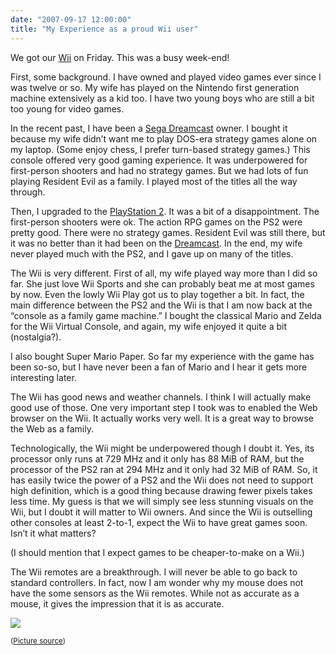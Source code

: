 ```yaml
---
date: "2007-09-17 12:00:00"
title: "My Experience as a proud Wii user"
---
```




We got our [Wii](https://en.wikipedia.org/wiki/Wii) on Friday. This was a busy week-end!

First, some background. I have owned and played video games ever since I was twelve or so. My wife has played on the Nintendo first generation machine extensively as a kid too. I have two young boys who are still a bit too young for video games.

In the recent past, I have been a [Sega Dreamcast](https://en.wikipedia.org/wiki/Sega_Dreamcast) owner. I bought it because my wife didn&rsquo;t want me to play DOS-era strategy games alone on my laptop. (Some enjoy chess, I prefer turn-based strategy games.) This console offered very good gaming experience. It was underpowered for first-person shooters and had no strategy games. But we had lots of fun playing Resident Evil as a family. I played most of the titles all the way through.

Then, I upgraded to the [PlayStation 2](https://en.wikipedia.org/wiki/PlayStation_2). It was a bit of a disappointment. The first-person shooters were ok. The action RPG games on the PS2 were pretty good. There were no strategy games. Resident Evil was still there, but it was no better than it had been on the [Dreamcast](https://en.wikipedia.org/wiki/Sega_Dreamcast). In the end, my wife never played much with the PS2, and I gave up on many of the titles.

The Wii is very different. First of all, my wife played way more than I did so far. She just love Wii Sports and she can probably beat me at most games by now. Even the lowly Wii Play got us to play together a bit. In fact, the main difference between the PS2 and the Wii is that I am now back at the &ldquo;console as a family game machine.&rdquo; I bought the classical Mario and Zelda for the Wii Virtual Console, and again, my wife enjoyed it quite a bit (nostalgia?).

I also bought Super Mario Paper. So far my experience with the game has been so-so, but I have never been a fan of Mario and I hear it gets more interesting later.

The Wii has good news and weather channels. I think I will actually make good use of those. One very important step I took was to enabled the Web browser on the Wii. It actually works very well. It is a great way to browse the Web as a family.

Technologically, the Wii might be underpowered though I doubt it. Yes, its processor only runs at 729 MHz and it only has 88 MiB of RAM, but the processor of the PS2 ran at 294 MHz and it only had 32 MiB of RAM. So, it has easily twice the power of a PS2 and the Wii does not need to support high definition, which is a good thing because drawing fewer pixels takes less time. My guess is that we will simply see less stunning visuals on the Wii, but I doubt it will matter to Wii owners. And since the Wii is outselling other consoles at least 2-to-1, expect the Wii to have great games soon. Isn&rsquo;t it what matters?

(I should mention that I expect games to be cheaper-to-make on a Wii.)

The Wii remotes are a breakthrough. I will never be able to go back to standard controllers. In fact, now I am wonder why my mouse does not have the some sensors as the Wii remotes. While not as accurate as a mouse, it gives the impression that it is as accurate.

<img decoding="async" src="http://farm1.static.flickr.com/144/328141697_f7286c24fb.jpg" />

<small>([Picture source](http://www.flickr.com/photos/el3enawe/))</small>

